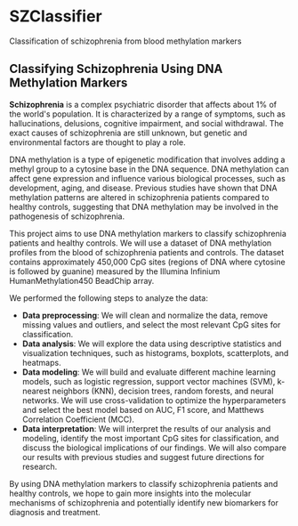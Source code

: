 # SZClassifier
Classification of schizophrenia from blood methylation markers

## Classifying Schizophrenia Using DNA Methylation Markers

__Schizophrenia__ is a complex psychiatric disorder that affects about 1% of the world's population. It is characterized by a range of symptoms, such as hallucinations, delusions, cognitive impairment, and social withdrawal. The exact causes of schizophrenia are still unknown, but genetic and environmental factors are thought to play a role.

DNA methylation is a type of epigenetic modification that involves adding a methyl group to a cytosine base in the DNA sequence. DNA methylation can affect gene expression and influence various biological processes, such as development, aging, and disease. Previous studies have shown that DNA methylation patterns are altered in schizophrenia patients compared to healthy controls, suggesting that DNA methylation may be involved in the pathogenesis of schizophrenia.

This project aims to use DNA methylation markers to classify schizophrenia patients and healthy controls. We will use a dataset of DNA methylation profiles from the blood of schizophrenia patients and controls. The dataset contains approximately 450,000 CpG sites (regions of DNA where cytosine is followed by guanine) measured by the Illumina Infinium HumanMethylation450 BeadChip array.

We performed the following steps to analyze the data:
- __Data preprocessing__: We will clean and normalize the data, remove missing values and outliers, and select the most relevant CpG sites for classification.
- __Data analysis__: We will explore the data using descriptive statistics and visualization techniques, such as histograms, boxplots, scatterplots, and heatmaps.
- __Data modeling__: We will build and evaluate different machine learning models, such as logistic regression, support vector machines (SVM), k-nearest neighbors (KNN), decision trees, random forests, and neural networks. We will use cross-validation to optimize the hyperparameters and select the best model based on AUC, F1 score, and Matthews Correlation Coefficient (MCC).
- __Data interpretation__: We will interpret the results of our analysis and modeling, identify the most important CpG sites for classification, and discuss the biological implications of our findings. We will also compare our results with previous studies and suggest future directions for research.

By using DNA methylation markers to classify schizophrenia patients and healthy controls, we hope to gain more insights into the molecular mechanisms of schizophrenia and potentially identify new biomarkers for diagnosis and treatment.
